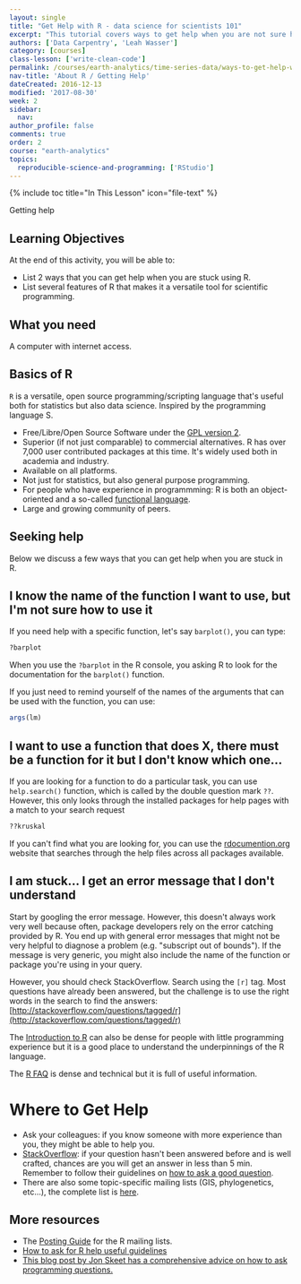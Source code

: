 ```yaml
---
layout: single
title: "Get Help with R - data science for scientists 101"
excerpt: "This tutorial covers ways to get help when you are not sure how to perform a task in R. "
authors: ['Data Carpentry', 'Leah Wasser']
category: [courses]
class-lesson: ['write-clean-code']
permalink: /courses/earth-analytics/time-series-data/ways-to-get-help-with-R/
nav-title: 'About R / Getting Help'
dateCreated: 2016-12-13
modified: '2017-08-30'
week: 2
sidebar:
  nav:
author_profile: false
comments: true
order: 2
course: "earth-analytics"
topics:
  reproducible-science-and-programming: ['RStudio']
---
```


{% include toc title="In This Lesson" icon="file-text" %}

Getting help

<div class='notice--success' markdown="1">

## <i class="fa fa-graduation-cap" aria-hidden="true"></i> Learning Objectives
At the end of this activity, you will be able to:

* List 2 ways that you can get help when you are stuck using R.
* List several features of R that makes it a versatile tool for scientific programming.

## <i class="fa fa-check-square-o fa-2" aria-hidden="true"></i> What you need

A computer with internet access.

</div>

## Basics of R

`R` is a versatile, open source programming/scripting language that's useful both
for statistics but also data science. Inspired by the programming language S.

* Free/Libre/Open Source Software under the [GPL version 2](https://www.gnu.org/licenses/old-licenses/gpl-2.0.html).
* Superior (if not just comparable) to commercial alternatives. R has over 7,000
  user contributed packages at this time. It's widely used both in academia and
  industry.
* Available on all platforms.
* Not just for statistics, but also general purpose programming.
* For people who have experience in programmming: R is both an object-oriented
  and a so-called [functional language](http://adv-r.had.co.nz/Functional-programming.html).
* Large and growing community of peers.

## Seeking help

Below we discuss a few ways that you can get help when you are stuck in R.


## I know the name of the function I want to use, but I'm not sure how to use it

If you need help with a specific function, let's say `barplot()`, you can type:


```r
?barplot
```

When you use the `?barplot` in the R console, you asking R to look for the documentation
for the `barplot()` function.

If you just need to remind yourself of the names of the arguments that can be used
with the function, you can use:


```r
args(lm)
```

## I want to use a function that does X, there must be a function for it but I don't know which one...

If you are looking for a function to do a particular task, you can use
`help.search()` function, which is called by the double question mark `??`.
However, this only looks through the installed packages for help pages with a
match to your search request


```r
??kruskal
```

If you can't find what you are looking for, you can use the
[rdocumention.org](http://www.rdocumentation.org) website that searches through
the help files across all packages available.

## I am stuck... I get an error message that I don't understand

Start by googling the error message. However, this doesn't always work very well
because often, package developers rely on the error catching provided by R. You
end up with general error messages that might not be very helpful to diagnose a
problem (e.g. "subscript out of bounds"). If the message is very generic, you might
also include the name of the function or package you're using in your query.

However, you should check StackOverflow. Search using the `[r]` tag. Most
questions have already been answered, but the challenge is to use the right
words in the search to find the answers:
[http://stackoverflow.com/questions/tagged/r](http://stackoverflow.com/questions/tagged/r)

The [Introduction to R](http://cran.r-project.org/doc/manuals/R-intro.pdf) can
also be dense for people with little programming experience but it is a good
place to understand the underpinnings of the R language.

The [R FAQ](http://cran.r-project.org/doc/FAQ/R-FAQ.html) is dense and technical
but it is full of useful information.


<div class='notice--info' markdown="1">

# Where to Get Help

* Ask your colleagues: if you know someone with more experience than you,
  they might be able to help you.
* [StackOverflow](http://stackoverflow.com/questions/tagged/r): if your question
  hasn't been answered before and is well crafted, chances are you will get an
  answer in less than 5 min. Remember to follow their guidelines on [how to ask
  a good question](http://stackoverflow.com/help/how-to-ask).
* There are also some topic-specific mailing lists (GIS, phylogenetics, etc...),
  the complete list is [here](http://www.r-project.org/mail.html).

## More resources

* The [Posting Guide](http://www.r-project.org/posting-guide.html) for the R
  mailing lists.
* <a href="http://blog.revolutionanalytics.com/2014/01/how-to-ask-for-r-help.html" target="_blank" data-proofer-ignore=''>How to ask for R help useful guidelines</a>
* <a href="http://codeblog.jonskeet.uk/2010/08/29/writing-the-perfect-question/" target="_blank" data-proofer-ignore=''>
  This blog post by Jon Skeet has a comprehensive advice on how to ask programming questions.</a>
</div>
